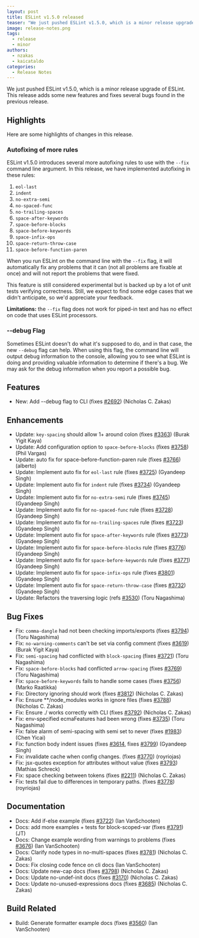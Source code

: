 ```yaml
---
layout: post
title: ESLint v1.5.0 released
teaser: "We just pushed ESLint v1.5.0, which is a minor release upgrade of ESLint. This release adds some new features and fixes several bugs found in the previous release."
image: release-notes.png
tags:
  - release
  - minor
authors:
  - nzakas
  - kaicataldo
categories:
  - Release Notes
---
```


We just pushed ESLint v1.5.0, which is a minor release upgrade of ESLint. This release adds some new features and fixes several bugs found in the previous release.

## Highlights

Here are some highlights of changes in this release.

### Autofixing of more rules

ESLint v1.5.0 introduces several more autofixing rules to use with the `--fix` command line argument. In this release, we have implemented autofixing in these rules:

1. `eol-last`
1. `indent`
1. `no-extra-semi`
1. `no-spaced-func`
1. `no-trailing-spaces`
1. `space-after-keywords`
1. `space-before-blocks`
1. `space-before-keywords`
1. `space-infix-ops`
1. `space-return-throw-case`
1. `space-before-function-paren`

When you run ESLint on the command line with the `--fix` flag, it will automatically fix any problems that it can (not all problems are fixable at once) and will not report the problems that were fixed.

This feature is still considered experimental but is backed up by a lot of unit tests verifying correctness. Still, we expect to find some edge cases that we didn't anticipate, so we'd appreciate your feedback.

**Limitations:** the `--fix` flag does not work for piped-in text and has no effect on code that uses ESLint processors.

### --debug Flag

Sometimes ESLint doesn't do what it's supposed to do, and in that case, the new `--debug` flag can help. When using this flag, the command line will output debug information to the console, allowing you to see what ESLint is doing and providing valuable information to determine if there's a bug. We may ask for the debug information when you report a possible bug.


## Features


* New: Add --debug flag to CLI (fixes [#2692](https://github.com/eslint/eslint/issues/2692)) (Nicholas C. Zakas)



## Enhancements


* Update: `key-spacing` should allow 1+ around colon (fixes [#3363](https://github.com/eslint/eslint/issues/3363)) (Burak Yigit Kaya)
* Update: Add configuration option to `space-before-blocks` (fixes [#3758](https://github.com/eslint/eslint/issues/3758)) (Phil Vargas)
* Update: auto fix for space-before-function-paren rule (fixes [#3766](https://github.com/eslint/eslint/issues/3766)) (alberto)
* Update: Implement auto fix for `eol-last` rule (fixes [#3725](https://github.com/eslint/eslint/issues/3725)) (Gyandeep Singh)
* Update: Implement auto fix for `indent` rule (fixes [#3734](https://github.com/eslint/eslint/issues/3734)) (Gyandeep Singh)
* Update: Implement auto fix for `no-extra-semi` rule (fixes [#3745](https://github.com/eslint/eslint/issues/3745)) (Gyandeep Singh)
* Update: Implement auto fix for `no-spaced-func` rule (fixes [#3728](https://github.com/eslint/eslint/issues/3728)) (Gyandeep Singh)
* Update: Implement auto fix for `no-trailing-spaces` rule (fixes [#3723](https://github.com/eslint/eslint/issues/3723)) (Gyandeep Singh)
* Update: Implement auto fix for `space-after-keywords` rule (fixes [#3773](https://github.com/eslint/eslint/issues/3773)) (Gyandeep Singh)
* Update: Implement auto fix for `space-before-blocks` rule (fixes [#3776](https://github.com/eslint/eslint/issues/3776)) (Gyandeep Singh)
* Update: Implement auto fix for `space-before-keywords` rule (fixes [#3771](https://github.com/eslint/eslint/issues/3771)) (Gyandeep Singh)
* Update: Implement auto fix for `space-infix-ops` rule (fixes [#3801](https://github.com/eslint/eslint/issues/3801)) (Gyandeep Singh)
* Update: Implement auto fix for `space-return-throw-case` (fixes [#3732](https://github.com/eslint/eslint/issues/3732)) (Gyandeep Singh)
* Update: Refactors the traversing logic (refs [#3530](https://github.com/eslint/eslint/issues/3530)) (Toru Nagashima)


## Bug Fixes


* Fix: `comma-dangle` had not been checking imports/exports (fixes [#3794](https://github.com/eslint/eslint/issues/3794)) (Toru Nagashima)
* Fix: `no-warning-comments` can't be set via config comment (fixes [#3619](https://github.com/eslint/eslint/issues/3619)) (Burak Yigit Kaya)
* Fix: `semi-spacing` had conflicted with `block-spacing` (fixes [#3721](https://github.com/eslint/eslint/issues/3721)) (Toru Nagashima)
* Fix: `space-before-blocks` had conflicted `arrow-spacing` (fixes [#3769](https://github.com/eslint/eslint/issues/3769)) (Toru Nagashima)
* Fix: `space-before-keywords` fails to handle some cases (fixes [#3756](https://github.com/eslint/eslint/issues/3756)) (Marko Raatikka)
* Fix: Directory ignoring should work (fixes [#3812](https://github.com/eslint/eslint/issues/3812)) (Nicholas C. Zakas)
* Fix: Ensure **/node_modules works in ignore files (fixes [#3788](https://github.com/eslint/eslint/issues/3788)) (Nicholas C. Zakas)
* Fix: Ensure ./ works correctly with CLI (fixes [#3792](https://github.com/eslint/eslint/issues/3792)) (Nicholas C. Zakas)
* Fix: env-specified ecmaFeatures had been wrong (fixes [#3735](https://github.com/eslint/eslint/issues/3735)) (Toru Nagashima)
* Fix: false alarm of semi-spacing with semi set to never (fixes [#1983](https://github.com/eslint/eslint/issues/1983)) (Chen Yicai)
* Fix: function body indent issues (fixes [#3614](https://github.com/eslint/eslint/issues/3614), fixes [#3799](https://github.com/eslint/eslint/issues/3799)) (Gyandeep Singh)
* Fix: invalidate cache when config changes. (fixes [#3770](https://github.com/eslint/eslint/issues/3770)) (royriojas)
* Fix: jsx-quotes exception for attributes without value (fixes [#3793](https://github.com/eslint/eslint/issues/3793)) (Mathias Schreck)
* Fix: space checking between tokens (fixes [#2211](https://github.com/eslint/eslint/issues/2211)) (Nicholas C. Zakas)
* Fix: tests fail due to differences in temporary paths. (fixes [#3778](https://github.com/eslint/eslint/issues/3778)) (royriojas)



## Documentation

* Docs: Add if-else example (fixes [#3722](https://github.com/eslint/eslint/issues/3722)) (Ian VanSchooten)
* Docs: add more examples + tests for block-scoped-var (fixes [#3791](https://github.com/eslint/eslint/issues/3791)) (JT)
* Docs: Change example wording from warnings to problems (fixes [#3676](https://github.com/eslint/eslint/issues/3676)) (Ian VanSchooten)
* Docs: Clarify node types in no-multi-spaces (fixes [#3781](https://github.com/eslint/eslint/issues/3781)) (Nicholas C. Zakas)
* Docs: Fix closing code fence on cli docs (Ian VanSchooten)
* Docs: Update new-cap docs (fixes [#3798](https://github.com/eslint/eslint/issues/3798)) (Nicholas C. Zakas)
* Docs: Update no-undef-init docs (fixes [#3170](https://github.com/eslint/eslint/issues/3170)) (Nicholas C. Zakas)
* Docs: Update no-unused-expressions docs (fixes [#3685](https://github.com/eslint/eslint/issues/3685)) (Nicholas C. Zakas)






## Build Related

* Build: Generate formatter example docs (fixes [#3560](https://github.com/eslint/eslint/issues/3560)) (Ian VanSchooten)
